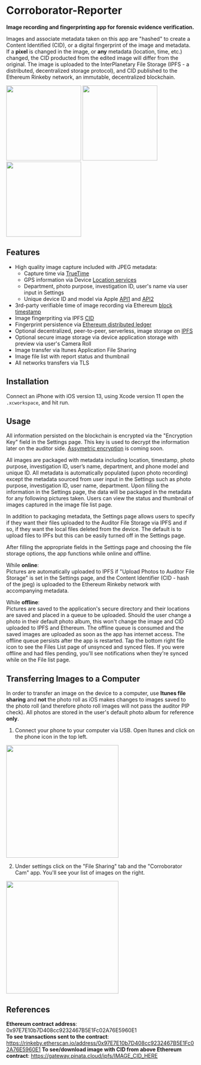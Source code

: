# Corroborator-Reporter

**Image recording and fingerprinting app for forensic evidence verification.**  

Images and associate metadata taken on this app are "hashed" to create a Content Identified (CID), or a digital fingerprint of the image and metadata. If a **pixel** is changed in the image, or **any** metadata (location, time, etc.) changed, the CID producted from the edited image will differ from the original. The image is uploaded to the InterPlanetary File Storage (IPFS - a distributed, decentralized storage protocol), and CID published to the Ethereum Rinkeby network, an immutable, decentralized blockchain.  

  
<img src="https://github.com/Corroborator-Net/Corroborator-iOS/blob/master/IMG_0683.png" width="200"> <img src="https://github.com/Corroborator-Net/Corroborator-iOS/blob/master/IMG_0684.png" width="200"> <img src="https://github.com/Corroborator-Net/Corroborator-iOS/blob/master/IMG_0685.png" width="200">  


## Features  
  - High quality image capture included with JPEG metadata:
    -  Capture time via [TrueTime](https://github.com/instacart/TrueTime.swift)
    -  GPS information via Device [Location services](https://developer.apple.com/documentation/corelocation/cllocationmanager)
    -  Department, photo purpose, investigation ID, user's name via user input in Settings
    -  Unique device ID and model via Apple [API1](https://developer.apple.com/documentation/uikit/uidevice/1620059-identifierforvendor) and [API2](https://developer.apple.com/documentation/foundation/processinfo/1417911-environment)
  - 3rd-party verifiable time of image recording via Ethereum [block timestamp](https://rinkeby.etherscan.io/blocks)
  - Image fingerpriting via IPFS [CID](https://docs.ipfs.io/guides/concepts/cid/)
  - Fingerprint persistence via [Ethereum distributed ledger](https://ethereum.org/beginners/)
  - Optional decentralized, peer-to-peer, serverless, image storage on [IPFS](https://ipfs.io/)
  - Optional secure image storage via device application storage with preview via user's Camera Roll
  - Image transfer via Itunes Application File Sharing
  - Image file list with report status and thumbnail
  - All networks transfers via TLS
  

## Installation
Connect an iPhone with iOS version 13, using Xcode version 11 open the `.xcworkspace`, and hit run.

## Usage  
All information persisted on the blockchain is encrypted via the "Encryption Key" field in the Settings page. This key is used to decrypt the information later on the auditor side. [Assymetric encryption](https://en.wikipedia.org/wiki/Public-key_cryptography) is coming soon.  

All images are packaged with metadata including location, timestamp, photo purpose, investigation ID, user’s name, department, and phone model and unique ID. All metadata is automatically populated (upon photo recording) except the metadata sourced from user input in the Settings such as photo purpose, investigation ID, user name, department. Upon filling the information in the Settings page, the data will be packaged in the metadata for any following pictures taken. Users can view the status and thumbnail of images captured in the image file list page.  

In addition to packaging metadata, the Settings page allows users to specify if they want their files uploaded to the Auditor File Storage via IPFS and if so, if they want the local files deleted from the device. The default is to upload files to IPFs but this can be easily turned off in the Settings page. 

After filling the appropriate fields in the Settings page and choosing the file storage options, the app functions while online and offline.

While **online**:  
Pictures are automatically uploaded to IPFS if "Upload Photos to Auditor File Storage" is set in the Settings page, and the Content Identifier (CID - hash of the jpeg) is uploaded to the Ethereum Rinkeby network with accompanying metadata.


While **offline**:  
Pictures are saved to the application's secure directory and their locations are saved and placed in a queue to be uploaded. Should the user change a photo in their default photo album, this won't change the image and CID uploaded to IPFS and Ethereum. The offline queue is consumed and the saved images are uploaded as soon as the app has internet access. The offline queue persists after the app is restarted. Tap the bottom right file icon to see the Files List page of unsynced and synced files. If you were offline and had files pending, you'll see notifications when they're synced while on the File list page. 

## Transferring Images to a Computer  
In order to transfer an image on the device to a computer, use **Itunes file sharing** and **not** the photo roll as iOS makes changes to images saved to the photo roll (and therefore photo roll images will not pass the auditor PIP check). All photos are stored in the user's default photo album for reference **only**.  

1. Connect your phone to your computer via USB. Open Itunes and click on the phone icon in the top left.  

<img src="https://github.com/Corroborator-Net/Corroborator-iOS/blob/master/Itunes_filesharing_mobile_icon.png" width="300">
  
2. Under settings click on the "File Sharing" tab and the "Corroborator Cam" app. You'll see your list of images on the right.
  
<img src="https://github.com/Corroborator-Net/Corroborator-iOS/blob/master/IMG_filesharing2.png" width="300">



## References  
**Ethereum contract address**: 0x97E7E10b7D408cc9232467B5E1Fc02A76E5960E1  
**To see transactions sent to the contract**: https://rinkeby.etherscan.io/address/0x97E7E10b7D408cc9232467B5E1Fc02A76E5960E1 
**To see/download image with CID from above Ethereum contract**: https://gateway.pinata.cloud/ipfs/IMAGE_CID_HERE  

